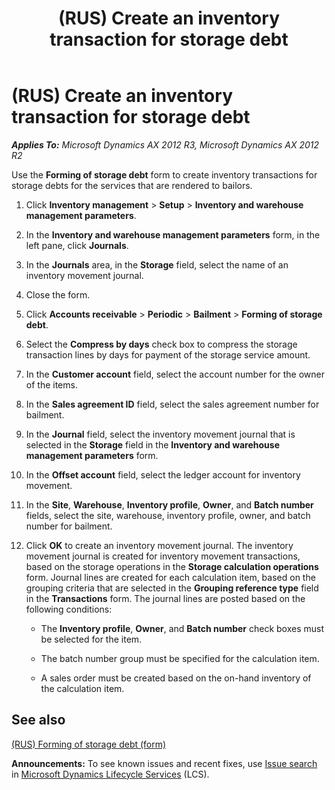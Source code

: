 ﻿---
title: (RUS) Create an inventory transaction for storage debt
TOCTitle: (RUS) Create an inventory transaction for storage debt
ms:assetid: 47743a7a-ae81-4428-a0f4-9f531efa6960
ms:mtpsurl: https://technet.microsoft.com/en-us/library/JJ733214(v=AX.60)
ms:contentKeyID: 49685182
ms.date: 04/18/2014
mtps_version: v=AX.60
---

# (RUS) Create an inventory transaction for storage debt 


_**Applies To:** Microsoft Dynamics AX 2012 R3, Microsoft Dynamics AX 2012 R2_

Use the **Forming of storage debt** form to create inventory transactions for storage debts for the services that are rendered to bailors.

1.  Click **Inventory management** \> **Setup** \> **Inventory and warehouse management parameters**.

2.  In the **Inventory and warehouse management parameters** form, in the left pane, click **Journals**.

3.  In the **Journals** area, in the **Storage** field, select the name of an inventory movement journal.

4.  Close the form.

5.  Click **Accounts receivable** \> **Periodic** \> **Bailment** \> **Forming of storage debt**.

6.  Select the **Compress by days** check box to compress the storage transaction lines by days for payment of the storage service amount.

7.  In the **Customer account** field, select the account number for the owner of the items.

8.  In the **Sales agreement ID** field, select the sales agreement number for bailment.

9.  In the **Journal** field, select the inventory movement journal that is selected in the **Storage** field in the **Inventory and warehouse management parameters** form.

10. In the **Offset account** field, select the ledger account for inventory movement.

11. In the **Site**, **Warehouse**, **Inventory profile**, **Owner**, and **Batch number** fields, select the site, warehouse, inventory profile, owner, and batch number for bailment.

12. Click **OK** to create an inventory movement journal. The inventory movement journal is created for inventory movement transactions, based on the storage operations in the **Storage calculation operations** form. Journal lines are created for each calculation item, based on the grouping criteria that are selected in the **Grouping reference type** field in the **Transactions** form. The journal lines are posted based on the following conditions:
    
      - The **Inventory profile**, **Owner**, and **Batch number** check boxes must be selected for the item.
    
      - The batch number group must be specified for the calculation item.
    
      - A sales order must be created based on the on-hand inventory of the calculation item.

## See also

[(RUS) Forming of storage debt (form)](https://technet.microsoft.com/en-us/library/jj733205\(v=ax.60\))

  
**Announcements:** To see known issues and recent fixes, use [Issue search](http://go.microsoft.com/fwlink/?linkid=389258) in [Microsoft Dynamics Lifecycle Services](http://go.microsoft.com/fwlink/?linkid=306505) (LCS).

